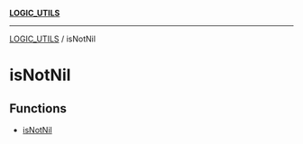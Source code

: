 [**LOGIC_UTILS**](../README.md)

***

[LOGIC_UTILS](../README.md) / isNotNil

# isNotNil

## Functions

- [isNotNil](functions/isNotNil.md)
